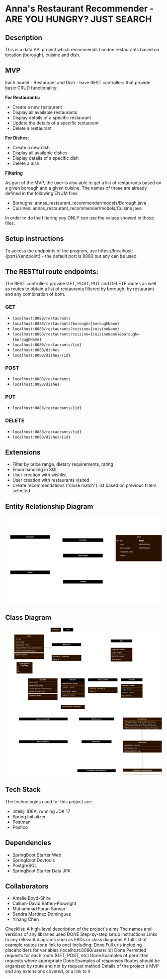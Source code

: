 # Anna's Restaurant Recommender - ARE YOU HUNGRY? JUST SEARCH 
## Description
This is a data API project which recommends London restaurants based on location (borough), cuisine and dish.


## MVP

Each model - Restaurant and Dish - have REST controllers that provide basic CRUD functionality:

**For Restaurants:**
- Create a new restaurant 
- Display all available restaurants
- Display details of a specific restaurant
- Update the details of a specific restaurant
- Delete a restaurant

**For Dishes:**
- Create a new dish
- Display all available dishes
- Display details of a specific dish
- Delete a dish

**Filtering**

As part of the MVP, the user is also able to get a list of restaurants based on a given borough and a given cuisine. The names of those are already defined in the following ENUM files:

- Boroughs: annas_restaurant_recommender/models/Borough.java
- Cuisines: annas_restaurant_recommender/models/Cuisine.java

In order to do the filtering you ONLY can use the values showed in those files.

## Setup instructions
To access the endpoints of the program, use https://localhost:{port}/{endpoint} - the default port is 8080 but any can be used.  

## The RESTful route endpoints:

The REST controllers provide GET, POST, PUT and DELETE routes as well as routes to obtain a list of restaurants filtered by borough, by restaurant and any combination of both.


### GET
- `localhost:8080/restaurants`
- `localhost:8080/restaurants?borough={boroughName}`
- `localhost:8080/restaurants?cuisine={cuisineName}`
- `localhost:8080/restaurants?cuisine={cuisineName}&borough={boroughName}`
- `localhost:8080/restaurants/{id}`
- `localhost:8080/dishes`
- `localhost:8080/dishes/{id}`

### POST
- `localhost:8080/restaurants`
- `localhost:8080/dishes`

### PUT
- `localhost:8080/restaurants/{id}`


### DELETE
- `localhost:8080/restaurants/{id}`
- `localhost:8080/dishes/{id}`

## Extensions
- Filter by price range, dietary requirements, rating
- Enum handling in SQL
- User creation with wishlist
- User creation with restaurants visited
- Create recommendations (“close match”) list based on previous filters selected


## Entity Relationship Diagram
<img src = "./src/main/resources/diagrams/RestaurantRecommendation_ERD.png" alt= "entity relationship diagram"/>

## Class Diagram
<img src ="./src/main/resources/diagrams/RestaurantRecommendation_Class Diagram.png" alt= "class diagram"/>


## Tech Stack

The technologies used for this project are:

- Intelliji IDEA, running JDK 17
- Spring Initializer
- Postman
- Postico

## Dependencies

- SpringBoot Starter Web
- SpringBoot Devtools
- PostgreSQL
- SpringBoot Starter Data JPA


## Collaborators

- Amelie Boyd-Shire
- Callum-David Batten-Plowright
- Muhammad Faran Sarwar
- Sandra Martinez Dominguez
- Yihang Chen


Checklist:
A high-level description of the project's aims
The names and versions of any libraries used            DONE
Step-by-step setup instructions 
Links to any relevant diagrams such as ERDs or class diagrams
A full list of example routes (or a link to one) including:         Done
Full urls including placeholders for variables (localhost:8080/users/:id)           Done
Permitted requests for each route (GET, POST, etc)          Done
Examples of permitted requests where appropriate            Done
Examples of responses 
Routes should be organised by route and not by request method
Details of the project's MVP and any extensions covered, or a link to it